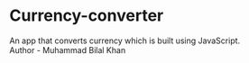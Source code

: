 # Currency-converter
An app that converts currency which is built using JavaScript.
<br>
Author - Muhammad Bilal Khan
